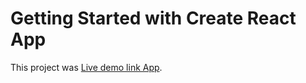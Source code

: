 # Getting Started with Create React App

This project was  [Live demo link App](https://princevish.github.io/moviedb/).

